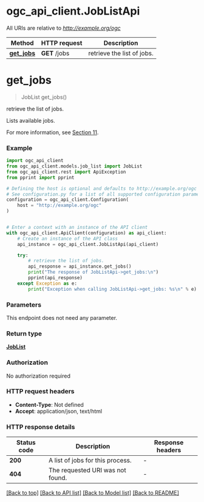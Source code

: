 # ogc_api_client.JobListApi

All URIs are relative to *http://example.org/ogc*

Method | HTTP request | Description
------------- | ------------- | -------------
[**get_jobs**](JobListApi.md#get_jobs) | **GET** /jobs | retrieve the list of jobs.


# **get_jobs**
> JobList get_jobs()

retrieve the list of jobs.

Lists available jobs.

For more information, see [Section 11](https://docs.ogc.org/is/18-062r2/18-062r2.html#sc_job_list).


### Example


```python
import ogc_api_client
from ogc_api_client.models.job_list import JobList
from ogc_api_client.rest import ApiException
from pprint import pprint

# Defining the host is optional and defaults to http://example.org/ogc
# See configuration.py for a list of all supported configuration parameters.
configuration = ogc_api_client.Configuration(
    host = "http://example.org/ogc"
)


# Enter a context with an instance of the API client
with ogc_api_client.ApiClient(configuration) as api_client:
    # Create an instance of the API class
    api_instance = ogc_api_client.JobListApi(api_client)

    try:
        # retrieve the list of jobs.
        api_response = api_instance.get_jobs()
        print("The response of JobListApi->get_jobs:\n")
        pprint(api_response)
    except Exception as e:
        print("Exception when calling JobListApi->get_jobs: %s\n" % e)
```



### Parameters

This endpoint does not need any parameter.

### Return type

[**JobList**](JobList.md)

### Authorization

No authorization required

### HTTP request headers

 - **Content-Type**: Not defined
 - **Accept**: application/json, text/html

### HTTP response details

| Status code | Description | Response headers |
|-------------|-------------|------------------|
**200** | A list of jobs for this process. |  -  |
**404** | The requested URI was not found. |  -  |

[[Back to top]](#) [[Back to API list]](../README.md#documentation-for-api-endpoints) [[Back to Model list]](../README.md#documentation-for-models) [[Back to README]](../README.md)

